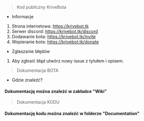 > Kod publiczny KriveBota
* Informacje
1. Strona internetowa: https://krivebot.tk
2. Serwer discord: https://krivebot.tk/discord
3. Dodawanie bota: https://krivebot.tk/invite
4. Wspieranie bota: https://krivebot.tk/donate
* Zgłaszanie błędów
1. Aby zgłosić błąd utwórz nowy issue z tytułem i opisem.

> Dokumentacja BOTA
* Gdzie znaleźć?
#### Dokumentację można znaleźć w zakładce "Wiki"

> Dokumentacja KODU
#### Dokumentację kodu można znaleźć w folderze "Documentation"
